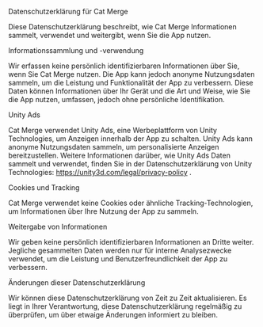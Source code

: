 Datenschutzerklärung für Cat Merge

Diese Datenschutzerklärung beschreibt, wie Cat Merge Informationen sammelt, verwendet und weitergibt, wenn Sie die App nutzen.

Informationssammlung und -verwendung

Wir erfassen keine persönlich identifizierbaren Informationen über Sie, wenn Sie Cat Merge nutzen. Die App kann jedoch anonyme Nutzungsdaten sammeln, um die Leistung und Funktionalität der App zu verbessern. Diese Daten können Informationen über Ihr Gerät und die Art und Weise, wie Sie die App nutzen, umfassen, jedoch ohne persönliche Identifikation.

Unity Ads

Cat Merge verwendet Unity Ads, eine Werbeplattform von Unity Technologies, um Anzeigen innerhalb der App zu schalten. Unity Ads kann anonyme Nutzungsdaten sammeln, um personalisierte Anzeigen bereitzustellen. Weitere Informationen darüber, wie Unity Ads Daten sammelt und verwendet, finden Sie in der Datenschutzerklärung von Unity Technologies: https://unity3d.com/legal/privacy-policy .

Cookies und Tracking

Cat Merge verwendet keine Cookies oder ähnliche Tracking-Technologien, um Informationen über Ihre Nutzung der App zu sammeln.

Weitergabe von Informationen

Wir geben keine persönlich identifizierbaren Informationen an Dritte weiter. Jegliche gesammelten Daten werden nur für interne Analysezwecke verwendet, um die Leistung und Benutzerfreundlichkeit der App zu verbessern.

Änderungen dieser Datenschutzerklärung

Wir können diese Datenschutzerklärung von Zeit zu Zeit aktualisieren. Es liegt in Ihrer Verantwortung, diese Datenschutzerklärung regelmäßig zu überprüfen, um über etwaige Änderungen informiert zu bleiben.
